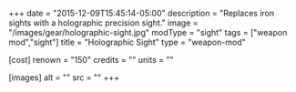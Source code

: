 +++
date = "2015-12-09T15:45:14-05:00"
description = "Replaces iron sights with a holographic precision sight."
image = "/images/gear/holographic-sight.jpg"
modType = "sight"
tags = ["weapon mod","sight"]
title = "Holographic Sight"
type = "weapon-mod"

[cost]
  renown = "150"
  credits = ""
  units = ""

[images]
  alt = ""
  src = ""
+++
